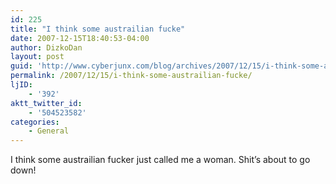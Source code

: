 ```yaml
---
id: 225
title: "I think some austrailian fucke"
date: 2007-12-15T18:40:53-04:00
author: DizkoDan
layout: post
guid: 'http://www.cyberjunx.com/blog/archives/2007/12/15/i-think-some-austrailian-fucke/'
permalink: /2007/12/15/i-think-some-austrailian-fucke/
ljID:
    - '392'
aktt_twitter_id:
    - '504523582'
categories:
    - General
---
```


I think some austrailian fucker just called me a woman. Shit’s about to go down!
